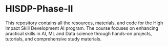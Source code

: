 # HISDP-Phase-II
This repository contains all the resources, materials, and code for the High Impact Skill Development AI program. The course focuses on enhancing practical skills in AI, ML and Data science through hands-on projects, tutorials, and comprehensive study materials.
